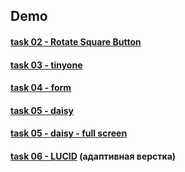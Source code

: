 ## Demo

#### [task 02 - Rotate Square Button](https://knazarenko.github.io/task02_rotate_sq_button/)

#### [task 03 - tinyone](https://knazarenko.github.io/task03_tinyone/)

#### [task 04 - form](https://knazarenko.github.io/task04_form/)

#### [task 05 - daisy](https://knazarenko.github.io/task05_daisy/)

#### [task 05 - daisy - full screen](https://knazarenko.github.io/task05_daisy%20-%20full%20screen/)

#### [task 06 - LUCID](https://knazarenko.github.io/task06_exam/dist/index.html) (адаптивная верстка)
